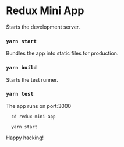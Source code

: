 # Redux Mini App


Starts the development server.
### `yarn start`

Bundles the app into static files for production.
### `yarn build`

Starts the test runner.
### `yarn test`

The app runs on port:3000

```
  cd redux-mini-app

  yarn start
```

Happy hacking!
